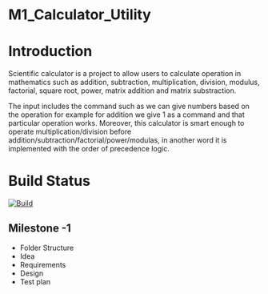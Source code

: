 # M1_Calculator_Utility
# Introduction
Scientific calculator is a project to allow users to calculate operation in mathematics such as addition, subtraction, multiplication, division, modulus, factorial, square root, power, matrix addition and matrix substraction.

The input includes the command such as we can give numbers based on the operation for example for addition we give 1 as a command and that particular operation works. Moreover, this calculator is smart enough to operate multiplication/division before addition/subtraction/factorial/power/modulas, in another word it is implemented with the order of precedence logic.

# Build Status
[![Build](https://github.com/hardirazak24/M1_Calculator_Utility/actions/workflows/Build.yml/badge.svg)](https://github.com/hardirazak24/M1_Calculator_Utility/actions/workflows/Build.yml)

## Milestone -1
* Folder Structure
* Idea
* Requirements
* Design
* Test plan
